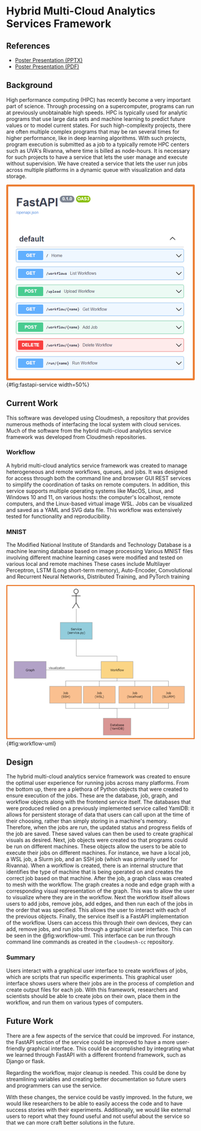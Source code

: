 # Hybrid Multi-Cloud Analytics Services Framework

## References

* [Poster Presentation (PPTX)](https://github.com/cloudmesh/cloudmesh-cc/raw/main/documents/analytics-service.pptx)
* [Poster Presentation (PDF)](https://github.com/cloudmesh/cloudmesh-cc/raw/main/documents/analytics-service.pdf)

## Background

High performance computing (HPC) has recently become a very important
part of science. Through processing on a supercomputer, programs can
run at previously unobtainable high speeds. HPC is typically used for
analytic programs that use large data sets and machine learning to
predict future values or to model current states. For such
high-complexity projects, there are often multiple complex programs
that may be ran several times for higher performance, like in deep
learning algorithms. With such projects, program execution is
submitted as a job to a typically remote HPC centers
such as UVA's Rivanna, where time is billed as node-hours. It is
necessary for such projects to have a service that lets the user
manage and execute without supervision. We have created a service that
lets the user run jobs across multiple platforms in a dynamic queue
with visualization and data storage.

![OpenAPI Description of the REST Interface to the Workflow](images/fastapi-service.png){#fig:fastapi-service width=50%}


## Current Work

This software was developed using Cloudmesh, a repository
that provides numerous methods of interfacing the local system with
cloud services. Much of the software from the hybrid multi-cloud
analytics service framework was developed from Cloudmesh repositories.

### Workflow

A hybrid multi-cloud analytics service framework was created to manage
heterogeneous and remote workflows, queues, and jobs.  It was designed
for access through both the command line and browser GUI REST services
to simplify the coordination of tasks on remote computers.  In
addition, this service supports multiple operating systems like MacOS,
Linux, and Windows 10 and 11, on various hosts: the computer's
localhost, remote computers, and the Linux-based virtual image WSL.
Jobs can be visualized and saved as a YAML and SVG data file. This
workflow was extensively tested for functionality and reproducibility.

### MNIST

The Modified National Institute of Standards and Technology Database
is a machine learning database based on image processing Various MNIST
files involving different machine learning cases were modified and
tested on various local and remote machines These cases include
Multilayer Perceptron, LSTM (Long short-term
memory), Auto-Encoder, Convolutional and Recurrent Neural
Networks, Distributed Training, and PyTorch training

![Design for the workflow.](images/workflow-uml.png){#fig:workflow-uml}

## Design

The hybrid multi-cloud analytics service framework was
created to ensure the optimal user experience for running jobs across
many platforms. From the bottom up, there are a plethora of Python
objects that were created to ensure execution of the jobs. These are
the database, job, graph, and workflow objects along with the frontend
service itself. The databases that were produced relied on a
previously implemented service called YamlDB: it allows for persistent
storage of data that users can call upon at the time of their
choosing, rather than simply storing in a machine's memory. Therefore,
when the jobs are run, the updated status and progress fields of the
job are saved. These saved values can then be used to create graphical
visuals as desired. Next, job objects were created so that programs
could be run on different machines. These objects allow the users to
be able to execute their jobs on different machines. For instance, we
have a local job, a WSL job, a Slurm job, and an SSH job (which was
primarily used for Rivanna). When a workflow is created, there is an
internal structure that identifies the type of machine that is being
operated on and creates the correct job based on that machine. After
the job, a graph class was created to mesh with the workflow. The
graph creates a node and edge graph with a corresponding visual
representation of the graph. This was to allow the user to visualize
where they are in the workflow. Next the workflow itself allows users
to add jobs, remove jobs, add edges, and then run each of the jobs in
the order that was specified. This allows the user to interact with
each of the previous objects. Finally, the service itself is a FastAPI
implementation of the workflow. Users can access this through their
own devices, they can add, remove jobs, and run jobs through a
graphical user interface. This can be seen in the @fig:workflow-uml.
This interface can be run through command line commands as created in
the `cloudmesh-cc` repository.

### Summary

Users interact with a graphical user interface to create
workflows of jobs, which are scripts that run specific
experiments. This graphical user interface shows users where their
jobs are in the process of completion and create output files for each
job. With this framework, researchers and scientists should be able to
create jobs on their own, place them in the workflow, and run them on
various types of computers.

## Future Work

There are a few aspects of the service that could be improved. For
instance, the FastAPI section of the service could be improved to have
a more user-friendly graphical interface. This could be accomplished
by integrating what we learned through FastAPI with a different
frontend framework, such as Django or flask.

Regarding the workflow, major cleanup is needed. This could be done by
streamlining variables and creating better documentation so future
users and programmers can use the service.

With these changes, the service could be vastly improved. In the
future, we would like researchers to be able to easily access the code
and to have success stories with their experiments. Additionally, we
would like external users to report what they found useful and not
useful about the service so that we can more craft better solutions in
the future.
